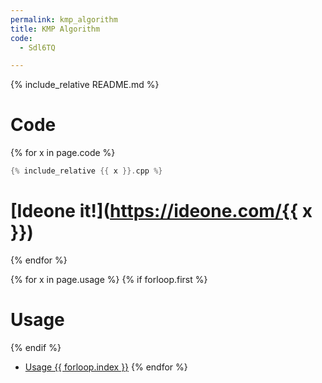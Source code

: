 ```yaml
---
permalink: kmp_algorithm
title: KMP Algorithm
code:
  - Sdl6TQ

---
```

{% include_relative README.md %}
# Code

{% for x in page.code %}
```cpp
{% include_relative {{ x }}.cpp %}
```
# [Ideone it!](https://ideone.com/{{ x }})
{% endfor %}

{% for x in page.usage %}
{% if forloop.first %}
# Usage
{% endif %}
 - [Usage {{ forloop.index }}]({{x}})
{% endfor %}
